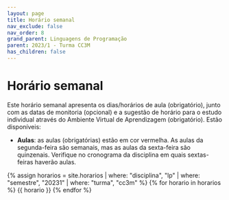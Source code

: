 ```yaml
---
layout: page
title: Horário semanal
nav_exclude: false
nav_order: 8
grand_parent: Linguagens de Programação
parent: 2023/1 - Turma CC3M
has_children: false
---
```


# Horário semanal

Este horário semanal apresenta os dias/horários de aula (obrigatório), junto
com as datas de monitoria (opcional) e a sugestão de horário para o estudo
individual através do Ambiente Virtual de Aprendizagem (obrigatório). Estão
disponíveis:

- **Aulas**: as aulas (obrigatórias) estão em cor vermelha. As aulas da
  segunda-feira são semanais, mas as aulas da sexta-feira são quinzenais.
  Verifique no cronograma da disciplina em quais sextas-feiras haverão
  aulas.

{% assign horarios = site.horarios
     | where: "disciplina", "lp"
     | where: "semestre", "20231"
     | where: "turma", "cc3m" %}
{% for horario in horarios %}
{{ horario }}
{% endfor %}
